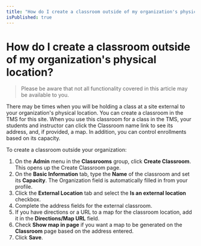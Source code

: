 ```yaml
---
title: "How do I create a classroom outside of my organization's physical location?"
isPublished: true
---
```


# How do I create a classroom outside of my organization's physical location?

> Please be aware that not all functionality covered in this article may be available to you.

There may be times when you will be holding a class at a site external to your organization's physical location. You can create a classroom in the TMS for this site. When you use this classroom for a class in the TMS, your students and instructor can click the Classroom name link to see its address, and, if provided, a map. In addition, you can control enrollments based on its capacity.

To create a classroom outside your organization:
1. On the **Admin** menu in the **Classrooms** group, click **Create Classroom**. This opens up the Create Classroom page. 
1. On the **Basic Information** tab, type the **Name** of the classroom and set its **Capacity**. The Organization field is automatically filled in from your profile. 
1. Click the **External Location** tab and select the **Is an external location** checkbox. 
1. Complete the address fields for the external classroom. 
1. If you have directions or a URL to a map for the classroom location, add it in the **Directions/Map URL** field. 
1. Check **Show map in page** if you want a map to be generated on the **Classroom** page based on the address entered.
1. Click **Save**.
